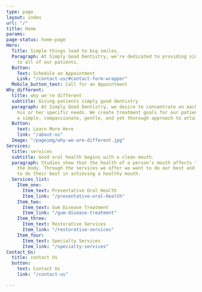 ```yaml
---
type: page
layout: index
url: "/"
title: Home
params: 
page-status: home-page
Hero:
  Title: Simple things lead to big smiles.
  Paragraph: At Simply Good Dentistry, we’re dedicated to providing simply good service
    to all of our patients.
  Button:
    Text: Schedule an Appointment
    Link: "/contact-us/#contact-form-wrapper"
  Mobile_button_text: Call for an Appointment
Why_different:
  title: why we're different
  subtitle: Giving patients simply good dentistry
  paragraph: At Simply Good Dentistry, we desire to concentrate on each patient and
    his or her specific needs. We create treatment goals for our patients that reflect
    a simple, compassionate, gentle, and yet thorough approach to attaining oral health.
  Button:
    text: Learn More Here
    link: "/about-us"
  Image: "/pageimg/why-we-are-different.jpg"
Services:
  title: services
  subtitle: Good oral health begins with a clean mouth.
  paragraph: Studies show that the health of a person’s mouth affects the health of
    the body. Through the services we offer we want to do our best and lead our patients
    to do their best in achieving a healthy mouth.
  Services_list:
    Item_one:
      Item_text: Preventative Oral Health
      Item_link: "/preventative-oral-health"
    Item_two:
      Item_text: Gum Disease Treatment
      Item_link: "/gum-disease-treatment"
    Item_three:
      Item_text: Restorative Services
      Item_link: "/restorative-services"
    Item_four:
      Item_text: Specialty Services
      Item_link: "/specialty-services"
Contact_Us:
  title: contact Us
  button:
    text: Contact Us
    link: "/contact-us"

---
```

